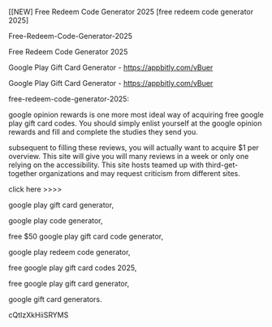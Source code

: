[[NEW] Free Redeem Code Generator 2025 [free redeem code generator 2025]

Free-Redeem-Code-Generator-2025

Free Redeem Code Generator 2025

Google Play Gift Card Generator - https://appbitly.com/vBuer

Google Play Gift Card Generator - https://appbitly.com/vBuer

free-redeem-code-generator-2025:

google opinion rewards is one more most ideal way of acquiring free google play gift card codes. You should simply enlist yourself at the google opinion rewards and fill and complete the studies they send you.

subsequent to filling these reviews, you will actually want to acquire $1 per overview. This site will give you will many reviews in a week or only one relying on the accessibility. This site hosts teamed up with third-get-together organizations and may request criticism from different sites.

click here >>>>

google play gift card generator,

google play code generator,

free $50 google play gift card code generator,

google play redeem code generator,

free google play gift card codes 2025,

free google play gift card generator,

google gift card generators.

cQtIzXkHiiSRYMS

